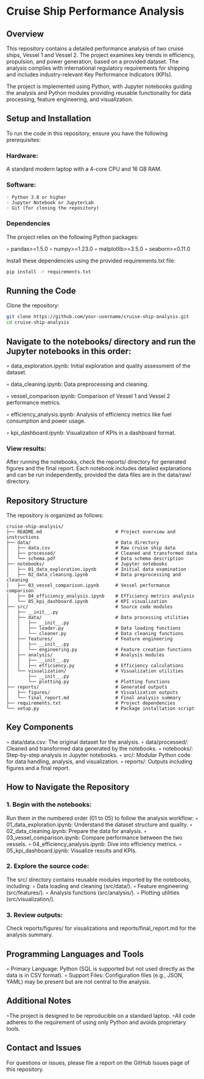 # Cruise Ship Performance Analysis 

## Overview 

This repository contains a detailed performance analysis of two cruise ships, Vessel 1 and Vessel 2. The project examines key trends in efficiency, propulsion, and power generation, based on a provided dataset. The analysis complies with international regulatory requirements for shipping and includes industry-relevant Key Performance Indicators (KPIs).

The project is implemented using Python, with Jupyter notebooks guiding the analysis and Python modules providing reusable functionality for data processing, feature engineering, and visualization.

## Setup and Installation

To run the code in this repository, ensure you have the following prerequisites:

### Hardware: 
A standard modern laptop with a 4-core CPU and 16 GB RAM.
### Software:
    ◦ Python 3.8 or higher
    ◦ Jupyter Notebook or JupyterLab
    ◦ Git (for cloning the repository)

### Dependencies
The project relies on the following Python packages:

◦ pandas>=1.5.0
◦ numpy>=1.23.0
◦ matplotlib>=3.5.0
◦ seaborn>=0.11.0

Install these dependencies using the provided requirements.txt file:

```bash
pip install -r requirements.txt
```

## Running the Code
Clone the repository:
```bash
git clone https://github.com/your-username/cruise-ship-analysis.git
cd cruise-ship-analysis
```

## Navigate to the notebooks/ directory and run the Jupyter notebooks in this order:
◦ data_exploration.ipynb: Initial exploration and quality assessment of  the dataset.

◦ data_cleaning.ipynb: Data preprocessing and cleaning.

◦ vessel_comparison.ipynb: Comparison of Vessel 1 and Vessel 2 performance metrics.

◦ efficiency_analysis.ipynb: Analysis of efficiency metrics like fuel consumption and power usage.

◦ kpi_dashboard.ipynb: Visualization of KPIs in a dashboard format.
### View results: 
After running the notebooks, check the reports/ directory for generated figures and the final report.
Each notebook includes detailed explanations and can be run independently, provided the data files are in the data/raw/ directory.

## Repository Structure
The repository is organized as follows:

```
cruise-ship-analysis/
├── README.md                           # Project overview and instructions
├── data/                               # Data directory
│   ├── data.csv                        # Raw cruise ship data
│   ├── processed/                      # Cleaned and transformed data
│   └── schema.pdf                      # Data schema description
├── notebooks/                          # Jupyter notebooks
│   ├── 01_data_exploration.ipynb       # Initial data examination
│   ├── 02_data_cleaning.ipynb          # Data preprocessing and cleaning
│   ├── 03_vessel_comparison.ipynb      # Vessel performance comparison
│   ├── 04_efficiency_analysis.ipynb    # Efficiency metrics analysis
│   └── 05_kpi_dashboard.ipynb          # KPI visualization
├── src/                                # Source code modules
│   ├── __init__.py
│   ├── data/                           # Data processing utilities
│   │   ├── __init__.py
│   │   ├── loader.py                   # Data loading functions
│   │   └── cleaner.py                  # Data cleaning functions
│   ├── features/                       # Feature engineering
│   │   ├── __init__.py
│   │   └── engineering.py              # Feature creation functions
│   ├── analysis/                       # Analysis modules
│   │   ├── __init__.py
│   │   ├── efficiency.py               # Efficiency calculations
│   └── visualization/                  # Visualization utilities
│       ├── __init__.py
│       └── plotting.py                 # Plotting functions
├── reports/                            # Generated outputs
│   ├── figures/                        # Visualization outputs
│   └── final_report.md                 # Final analysis summary
├── requirements.txt                    # Project dependencies
└── setup.py                            # Package installation script
```
## Key Components

◦ data/data.csv: The original dataset for the analysis.
◦ data/processed/: Cleaned and transformed data generated by the notebooks.
◦ notebooks/: Step-by-step analysis in Jupyter notebooks.
◦ src/: Modular Python code for data handling, analysis, and visualization.
◦ reports/: Outputs including figures and a final report.

## How to Navigate the Repository
### 1. Begin with the notebooks: 
Run them in the numbered order (01 to 05) to follow the analysis workflow:
◦ 01_data_exploration.ipynb: Understand the dataset structure and quality.
◦ 02_data_cleaning.ipynb: Prepare the data for analysis.
◦ 03_vessel_comparison.ipynb: Compare performance between the two vessels.
◦ 04_efficiency_analysis.ipynb: Dive into efficiency metrics.
◦ 05_kpi_dashboard.ipynb: Visualize results and KPIs.

### 2. Explore the source code: 
The src/ directory contains reusable modules imported by the notebooks, including:
◦ Data loading and cleaning (src/data/).
◦ Feature engineering (src/features/).
◦ Analysis functions (src/analysis/).
◦ Plotting utilities (src/visualization/).

### 3. Review outputs:
Check reports/figures/ for visualizations and reports/final_report.md for the analysis summary.

## Programming Languages and Tools 
◦ Primary Language: Python (SQL is supported but not used directly as the data is in CSV format).
◦ Support Files: Configuration files (e.g., JSON, YAML) may be present but are not central to the analysis.

## Additional Notes
◦The project is designed to be reproducible on a standard laptop.
◦All code adheres to the requirement of using only Python and avoids proprietary tools.

## Contact and Issues
For questions or issues, please file a report on the GitHub Issues page of this repository.
